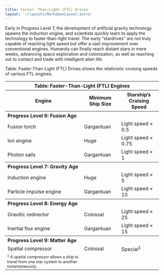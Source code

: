 ```yaml
---
title: Faster- Than-Light (FTL) Drives
layout: '~/layouts/MarkdownLayout.astro'
---
```

Early in Progress Level 7, the development of artificial gravity technology
spawns the induction engine, and scientists quickly learn to apply the
technology to faster-than-light travel. The early “stardrives” are not truly
capable of reaching light speed but offer a vast improvement over conventional
engines. Humanity can finally reach distant stars in mere weeks, advancing
space exploration and colonization, as well as reaching out to contact and
trade with intelligent alien life.

Table: Faster-Than-Light (FTL) Drives shows the relativistic cruising speeds
of various FTL engines.


<table> <tr><th colspan="3">Table: Faster-Than-Light (FTL) Engines</th></tr> <tr><th>Engine</th><th>Minimum Ship Size</th><th>Starship’s Cruising Speed</th></tr> <tr><th colspan="3" style="text-align: left">Progress Level 6: Fusion Age</th></tr> <tr><td>Fusion torch </td><td>Gargantuan</td><td>Light speed × 0.5</td></tr> <tr class="shaded"><td>Ion engine </td><td>Huge</td><td>Light speed × 0.75</td></tr> <tr><td>Photon sails </td><td>Gargantuan</td><td>Light speed × 1</td></tr> <tr><th colspan="3" style="text-align: left">Progress Level 7: Gravity Age</th></tr> <tr><td>Induction engine</td><td>Huge</td><td>Light speed × 5</td></tr> <tr class="shaded"><td>Particle impulse engine </td><td>Gargantuan</td><td>Light speed × 10</td></tr> <tr><th colspan="3" style="text-align: left">Progress Level 8: Energy Age</th></tr> <tr><td>Gravitic redirector </td><td>Colossal</td><td>Light speed × 25</td></tr> <tr class="shaded"><td>Inertial flux engine </td><td>Gargantuan</td><td>Light speed × 15</td></tr> <tr><th colspan="3" style="text-align: left">Progress Level 9: Matter Age</th></tr> <tr><td>Spatial compressor </td><td>Colossal</td><td>Special<sup>1</sup></td></tr> <tr><td style="font-size: .8em; text-align: left"> <sup>1</sup> A spatial compressor allows a ship to travel from one star system to another instantaneously. </td></tr> </table>



